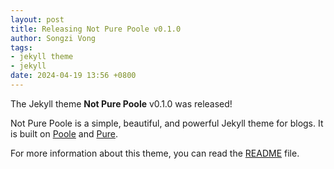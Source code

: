 ```yaml
---
layout: post
title: Releasing Not Pure Poole v0.1.0
author: Songzi Vong
tags:
- jekyll theme
- jekyll
date: 2024-04-19 13:56 +0800
---
```

The Jekyll theme **Not Pure Poole** v0.1.0 was released!

Not Pure Poole is a simple, beautiful, and powerful Jekyll theme for blogs. It is built on [Poole](https://github.com/poole/poole) and [Pure](https://purecss.io/).

For more information about this theme, you can read the [README](https://github.com/reset0514/not-pure-poole/blob/master/README.md) file.
